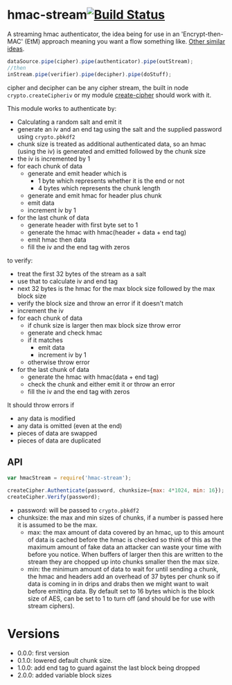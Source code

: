 hmac-stream[![Build Status](https://travis-ci.org/calvinmetcalf/hmac-stream.svg)](https://travis-ci.org/calvinmetcalf/hmac-stream)
====

A streaming hmac authenticator, the idea being for use in an 'Encrypt-then-MAC' (EtM) approach meaning you want a flow something like.  [Other similar ideas](https://www.imperialviolet.org/2014/06/27/streamingencryption.html).

```js
dataSource.pipe(cipher).pipe(authenticator).pipe(outStream);
//then
inStream.pipe(verifier).pipe(decipher).pipe(doStuff);
```

cipher and decipher can be any cipher stream, the built in node `crypto.createCipheriv` or my module [create-cipher](https://github.com/calvinmetcalf/create-cipher) should work with it.  

This module works to authenticate by:

- Calculating a random salt and emit it
- generate an iv and an end tag using the salt and the supplied password using `crypto.pbkdf2`
- chunk size is treated as additional authenticated data, so an hmac (using the iv) is generated and emitted followed by the chunk size
- the iv is incremented by 1
- for each chunk of data
    - generate and emit header which is
        - 1 byte which represents whether it is the end or not
        - 4 bytes which represents the chunk length
    - generate and emit hmac for header plus chunk
    - emit data
    - increment iv by 1
- for the last chunk of data
  - generate header with first byte set to 1
  - generate the hmac with hmac(header + data + end tag)
  - emit hmac then data
  - fill the iv and the end tag with zeros

to verify:

- treat the first 32 bytes of the stream as a salt
- use that to calculate iv and end tag
- next 32 bytes is the hmac for the max block size followed by the max block size
- verify the block size and throw an error if it doesn't match
- increment the iv
- for each chunk of data
    - if chunk size is larger then max block size throw error
    - generate and check hmac
    - if it matches
        - emit data
        - increment iv by 1
    - otherwise throw error
- for the last chunk of data
  - generate the hmac with hmac(data + end tag)
  - check the chunk and either emit it or throw an error
  - fill the iv and the end tag with zeros

It should throw errors if
  - any data is modified
  - any data is omitted (even at the end)
  - pieces of data are swapped
  - pieces of data are duplicated

## API

```js
var hmacStream = require('hmac-stream');

createCipher.Authenticate(password, chunksize={max: 4*1024, min: 16});
createCipher.Verify(password);
```

- password: will be passed to `crypto.pbkdf2`
- chunksize: the max and min sizes of chunks, if a number is passed here it is assumed to be the max.
    - max: the max amount of data covered by an hmac, up to this amount of data is cached before the hmac is checked so think of this as the maximum amount of fake data an attacker can waste your time with before you notice. When buffers of larger then this are written to the stream they are chopped up into chunks smaller then the max size.
    - min: the minimum amount of data to wait for until sending a chunk, the hmac and headers add an overhead of 37 bytes per chunk so if data is coming in in drips and drabs then we might want to wait before emitting data. By default set to 16 bytes which is the block size of AES, can be set to 1 to turn off (and should be for use with stream ciphers).


# Versions
- 0.0.0: first version
- 0.1.0: lowered default chunk size.
- 1.0.0: add end tag to guard against the last block being dropped
- 2.0.0: added variable block sizes
